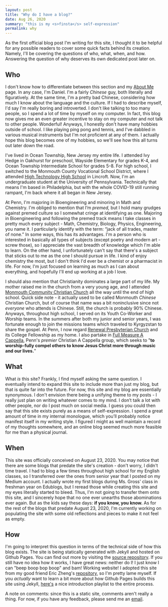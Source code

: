 ```yaml
---
layout: post
title: "Why do I have a blog?"
date: Aug 26, 2020
summary: "this is my <s>finsta</s> self-expression"
permalink: why
---
```


As the first official blog post I'm writing for this site, I thought it to be helpful for any possible readers to cover some quick facts behind its creation. Namely, I'll be covering the questions of who, what, when, and how. Answering the question of why deserves its own dedicated post later on.

## Who
I don't know how to differentiate between this section and my <a href="{{ site.url }}{{ site.baseurl }}/about.html">About Me</a> page. In any case, I'm Daniel. I'm a fairly *Chinese* guy, both literally and figuratively. At the same time, I'm a pretty bad Chinese, considering how much I know about the language and the culture. If I had to describe myself, I'd say I'm really boring and introverted. I don't like talking to too many people, so I spend a lot of time by myself on my computer. In fact, this blog now gives me an even greater incentive to stay on my computer and not talk to other people. Wonderful! Anyways, I honestly don't have many hobbies outside of school. I like playing ping pong and tennis, and I've dabbled in various musical instruments but I'm not proficient at any of them. I actually hope this blog becomes one of my hobbies, so we'll see how this all turns out later down the road.

I've lived in Ocean Township, New Jersey my entire life. I attended Ivy Hedge in Oakhurst for preschool, Wayside Elementary for grades K-4, and Ocean Township Intermediate School for grades 5-8. For high school, I switched to the Monmouth County Vocational School District, where I attended [High Technology High School](http://www.hths.mcvsd.org/) in Lincroft. Now, I'm an undergraduate student at the University of Pennsylvania. Technically that means I'm based in Philadelphia, but with the whole COVID-19 still running rampant, I'm back where it all began in New Jersey.

At Penn, I'm majoring in Bioengineering and minoring in Math and Chemistry. I'm obliged to mention that I’m *premed,* but I hold many grudges against premed culture so I somewhat cringe at identifying as one. Majoring in Bioengineering and following the premed track means I take classes in pretty much every subject - Math, Chemistry, Biology, Physics, Engineering, you name it. I particularly identify with the term: “jack of all trades, master of none.” In some ways, this has its advantages. I'm a person who is interested in basically all types of subjects (except poetry and modern art - screw those), so I appreciate the vast breadth of knowledge which I'm able to learn. On the other hand, I unfortunately can't say that there's a subject that sticks out to me as the one I should pursue in life. I kind of enjoy chemistry the most, but I don't think I'd ever be a chemist or a pharmacist in life. For now, I'm just focused on learning as much as I can about everything, and hopefully I'll end up working at a job I love.

I should also mention that Christianity dominates a large part of my life. My mother raised me in the church from a very young age, and I attended [Monmouth Community Christian Church](https://www.mccc.org/home/) all the way until the end of high school. Quick side note - it actually used to be called Monmouth *Chinese* Christian Church, but of course that name was a bit noninclusive since not *everyone* who attends is Chinese. Still, the church is probably 90% Chinese. Anyways, throughout high school, I served on its Youth Co-Worker and Worship teams. In the summers after both my junior and senior years, I was fortunate enough to join the missions teams which traveled to Kyrgyzstan to share the gospel. At Penn, I now regard [Renewal Presbyterian Church](https://renewalchurch.org/?fbclid=IwAR3IyuyLjbrmxgTlFWF-DdOKa3EZ5x4o6ZuSOPFVKDLKdiZQesC_IIVChJo) and its College Fellowship as my home. I also partake in [Full Measure A Cappella](http://www.full-measure.org/), Penn's *premier* Christian A Cappella group, which seeks to "**to worship-fully compel others to know Jesus Christ more through music and our lives.**"

## What
What *is* this site? Frankly, I find myself asking the same question. I eventually intend to expand this site to include more than just my blog, but that is quite far into the future. For now, this site and my blog are essentially synonymous. I don't envision there being a unifying theme to my posts - I really just plan on writing whatever comes to my mind. I don’t talk a lot with other people, nor do I post much on social media. I guess you could then say that this site exists purely as a means of self-expression. I spend a great amount of time in my internal monologue, which you’ll probably notice manifest itself in my writing style. I figured I might as well maintain a record of my thoughts somewhere, and an online blog seemed much more feasible for me than a physical journal.

## When
This site was officially conceived on August 23, 2020. You may notice that there are some blogs that predate the site's creation - don't worry, I didn't time travel. I had to blog a few times throughout high school for my English classes, so I transferred over the ones from senior year that I posted on my Medium account. I actually wrote my first blogs during Ms. Gross' class in freshman year on Edublogs, but I reread those while creating this site and my eyes literally started to bleed. Thus, I'm not going to transfer them onto this site, and I sincerely hope that no one ever unearths those abominations ever again. But as the kids say these days: **if you know, you know.** As for the rest of the blogs that predate August 23, 2020, I'm currently working on populating the site with some old reflections and pieces to make it not feel as empty.

## How
I'm going to interpret this question in terms of the technical side of how this blog exists. The site is being statically generated with Jekyll and hosted on Github Pages. You can find out more by visiting the [source repository](https://github.com/degeneratepineapples/degeneratepineapples.github.io). If you still have no idea how it works, I have great news: neither do I! I just know I can "beep boop bop boop" and bam! Working website! I adopted this site from my good friend Eric Zheng's [repository](https://github.com/air-wreck/eng4-blog), so I'm pretty lame myself. If you *actually* want to learn a bit more about how Github Pages builds this site using Jekyll, [here's](https://www.youtube.com/watch?v=T1itpPvFWHI&list=PLLAZ4kZ9dFpOPV5C5Ay0pHaa0RJFhcmcB) a nice introduction playlist to the entire process.

A note on comments: since this is a static site, comments aren't really a thing. For now, if you have any feedback, please send me an <a href="mailto:dadu@seas.upenn.edu">email</a>.
